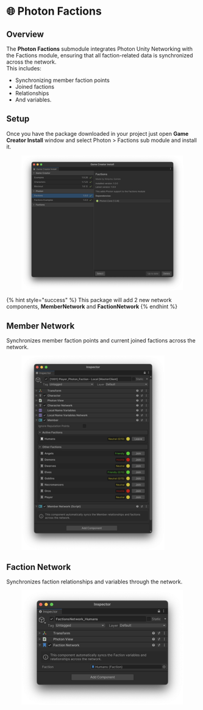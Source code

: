 # 🌐 Photon Factions

## Overview

The **Photon Factions** submodule integrates Photon Unity Networking with the Factions module, ensuring that all faction-related data is synchronized across the network.\
This includes:

* Synchronizing member faction points
* Joined factions
* Relationships
* And variables.

## Setup

Once you have the package downloaded in your project just open **Game Creator Install** window and select Photon > Factions sub module and install it.&#x20;

<figure><img src="../../.gitbook/assets/image (123).png" alt=""><figcaption></figcaption></figure>

{% hint style="success" %}
This package will add 2 new network components, **MemberNetwork** and **FactionNetwork**
{% endhint %}

## Member Network

Synchronizes member faction points and current joined factions across the network.

<div align="left">

<figure><img src="../../.gitbook/assets/image (121).png" alt="" width="375"><figcaption></figcaption></figure>

</div>



## Faction Network

Synchronizes faction relationships and variables through the network.

<div align="left">

<figure><img src="../../.gitbook/assets/image (122).png" alt=""><figcaption></figcaption></figure>

</div>
